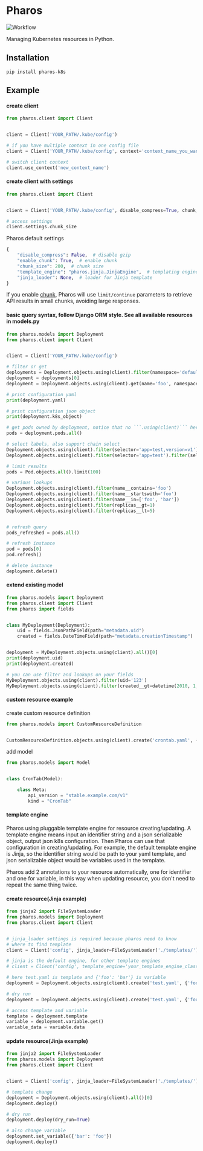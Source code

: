 # Pharos

![Workflow](https://github.com/Yiling-J/pharos/actions/workflows/main.yaml/badge.svg)

Managing Kubernetes resources in Python.


## Installation

```
pip install pharos-k8s
```

## Example

#### create client

```python
from pharos.client import Client


client = Client('YOUR_PATH/.kube/config')

# if you have multiple context in one config file
client = Client('YOUR_PATH/.kube/config', context='context_name_you_want')

# switch client context
client.use_context('new_context_name')

```

#### create client with settings

```python
from pharos.client import Client


client = Client('YOUR_PATH/.kube/config', disable_compress=True, chunk_size=500)

# access settings
client.settings.chunk_size

```

Pharos default settings

```python
{
    "disable_compress": False,  # disable gzip
    "enable_chunk": True,  # enable chunk
    "chunk_size": 200,  # chunk size
    "template_engine": "pharos.jinja.JinjaEngine",  # templating engine
    "jinja_loader": None,  # loader for Jinja template
}

```

If you enable [chunk](https://kubernetes.io/docs/reference/using-api/api-concepts/#retrieving-large-results-sets-in-chunks), Pharos will use `limit/continue` parameters to retrieve API results in small chunks, avoiding large responses.


#### basic query syntax, follow Django ORM style. See all available resources in models.py

```python
from pharos.models import Deployment
from pharos.client import Client


client = Client('YOUR_PATH/.kube/config')

# filter or get
deployments = Deployment.objects.using(client).filter(namespace='default')
deployment = deployments[0]
deployment = Deployment.objects.using(client).get(name='foo', namespace='default')

# print configuration yaml
print(deployment.yaml)

# print configuration json object
print(deployment.k8s_object)

# get pods owned by deployment, notice that no ```.using(client)``` here
pods = deployment.pods.all()

# select labels, also support chain select
Deployment.objects.using(client).filter(selector='app=test,version=v1')
Deployment.objects.using(client).filter(selector='app=test').filter(selector='version=v1')

# limit results
pods = Pod.objects.all().limit(100)

# various lookups
Deployment.objects.using(client).filter(name__contains='foo')
Deployment.objects.using(client).filter(name__startswith='foo')
Deployment.objects.using(client).filter(name__in=['foo', 'bar'])
Deployment.objects.using(client).filter(replicas__gt=1)
Deployment.objects.using(client).filter(replicas__lt=5)


# refresh query
pods_refreshed = pods.all()

# refresh instance
pod = pods[0]
pod.refresh()

# delete instance
deployment.delete()

```

#### extend existing model

```python
from pharos.models import Deployment
from pharos.client import Client
from pharos import fields


class MyDeployment(Deployment):
    uid = fields.JsonPathField(path="metadata.uid")
    created = fields.DateTimeField(path="metadata.creationTimestamp")


deployment = MyDeployment.objects.using(client).all()[0]
print(deployment.uid)
print(deployment.created)

# you can use filter and lookups on your fields
MyDeployment.objects.using(client).filter(uid='123')
MyDeployment.objects.using(client).filter(created__gt=datetime(2010, 1, 1, tzinfo=timezone.utc))

```

#### custom resource example

create custom resource definition
```python
from pharos.models import CustomResourceDefinition


CustomResourceDefinition.objects.using(client).create('crontab.yaml', {})

```

add model
```python
from pharos.models import Model


class CronTab(Model):

    class Meta:
        api_version = "stable.example.com/v1"
        kind = "CronTab"

```

#### template engine
Pharos using pluggable template engine for resource creating/updating. A template engine means
input an identifier string and a json serializable object, output json k8s configuration.
Then Pharos can use that configuration in creating/updating.
For example, the default template engine is Jinja, so the identifier string would be path to your yaml
template, and json serializable object would be variables used in the template.

Pharos add 2 annotations to your resource automatically, one for identifier and one for variable, in
this way when updating resource, you don't need to repeat the same thing twice.


#### create resource(Jinja example)

```python
from jinja2 import FileSystemLoader
from pharos.models import Deployment
from pharos.client import Client


# jinja_loader settings is required because pharos need to know
# where to find template
client = Client('config', jinja_loader=FileSystemLoader('./templates/'))

# jinja is the default engine, for other template engines
# client = Client('config', template_engine='your_template_engine_class')

# here test.yaml is template and {'foo': 'bar'} is variable
deployment = Deployment.objects.using(client).create('test.yaml', {'foo': 'bar'})

# dry run
deployment = Deployment.objects.using(client).create('test.yaml', {'foo': 'bar'}, dry_run=True)

# access template and variable
template = deployment.template
variable = deployment.variable.get()
variable_data = variable.data

```

#### update resource(Jinja example)

```python
from jinja2 import FileSystemLoader
from pharos.models import Deployment
from pharos.client import Client


client = Client('config', jinja_loader=FileSystemLoader('./templates/'))

# template change
deployment = Deployment.objects.using(client).all()[0]
deployment.deploy()

# dry run
deployment.deploy(dry_run=True)

# also change variable
deployment.set_variable({'bar': 'foo'})
deployment.deploy()

```
